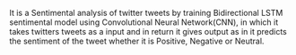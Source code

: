 It is a Sentimental analysis of twitter tweets by training Bidirectional LSTM sentimental model using Convolutional Neural Network(CNN), in which it takes twitters tweets as a input and in return it gives output as in it predicts the sentiment of the tweet whether it is Positive, Negative or Neutral.
